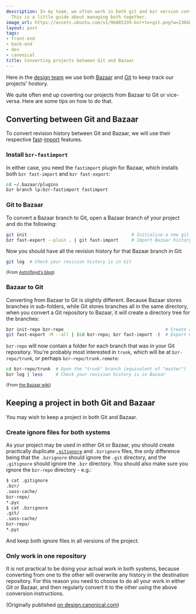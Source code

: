 ```yaml
---
description: In my team, we often work in both git and bzr version control systems.
  This is a little guide about managing both together.
image_url: https://assets.ubuntu.com/v1/9b885339-bzr+to+git.png?w=230&h=160&mode=fill&bg=0000
layout: post
tags:
- front-end
- back-end
- dev
- canonical
title: Converting projects between Git and Bazaar
---
```


Here in the [design team](http://design.canonical.com/team/) we use both [Bazaar](http://en.wikipedia.org/wiki/GNU_Bazaar) and [Git](http://git-scm.com/) to keep track our projects' hostory.

We quite often end up coverting our projects from Bazaar to Git or vice-versa. Here are some tips on how to do that.

## Converting between Git and Bazaar

To convert revision history between Git and Bazaar, we will use their respective [fast](http://wiki.bazaar.canonical.com/BzrFastImport)-[import](https://www.kernel.org/pub/software/scm/git/docs/git-fast-import.html) features.

### Install `bzr-fastimport`

In either case, you need the `fastimport` plugin for Bazaar, which installs both `bzr fast-import` and `bzr fast-export`:

``` bash
cd ~/.bazaar/plugins
bzr branch lp:bzr-fastimport fastimport
```

### Git to Bazaar

To convert a Bazaar branch to Git, open a Bazaar branch of your project and do the following:

``` bash
git init                                        # Initialise a new git repo
bzr fast-export --plain . | git fast-import     # Import Bazaar history into Git
```

Now you should have all the revision history for that Bazaar branch in Git:

``` bash
git log  # Check your revision history is in Git
```

<small>(From [Astrofloyd's blog](http://astrofloyd.wordpress.com/2012/09/06/convert-bzr-to-git/))</small>

### Bazaar to Git

Converting from Bazaar to Git is slightly different. Because Bazaar stores branches in sub-folders, while Git stores branches all in the same directory, when you convert a Git repository to Bazaar, it will create a directory tree for the branches:

``` bash
bzr init-repo bzr-repo                                       # Create a new Bazaar repository tree
git fast-export -M --all | (cd bzr-repo; bzr fast-import -)  # Export Git history into Bazaar
```

`bzr-repo` will now contain a folder for each branch that was in your Git repository. You're probably most interested in `trunk`, which will be at `bzr-repo/trunk`, or perhaps `bzr-repo/trunk.remote`:

``` bash
cd bzr-repo/trunk  # Open the "trunk" branch (equivalent of "master")
bzr log | less     # Check your revision history is in Bazaar
```

<small>(From [the Bazaar wiki](http://wiki.bazaar.canonical.com/Scenarios/ConvertFromGit))</small>

## Keeping a project in both Git and Bazaar

You may wish to keep a project in both Git and Bazaar.

### Create ignore files for both systems

As your project may be used in either Git or Bazaar, you should create practically duplicate [`.gitignore`](https://help.github.com/articles/ignoring-files) and `.bzrignore` files, the only difference being that the `.bzrignore` should ignore the `.git` directory, and the `.gitignore` should ignore the `.bzr` directory. You should also make sure you ignore the `bzr-repo` directory - e.g.:

``` bash
$ cat .gitignore
.bzr/
.sass-cache/
bzr-repo/
*.pyc
$ cat .bzrignore
.git/
.sass-cache/
bzr-repo/
*.pyc
```

And keep both ignore files in all versions of the project.

### Only work in one repository

It is not practical to be doing your actual work in both systems, because converting from one to the other will overwrite any history in the destination repository. For this reason you need to choose to do all your work in either Git or Bazaar, and then regularly convert it to the other using the above conversion instructions.

(Originally published [on design.canonical.com][design-version])

[design-version]: http://design.canonical.com/2015/01/converting-projects-between-git-and-bazaar/ "ubuntu design: Converting projects between Git and Bazaar"